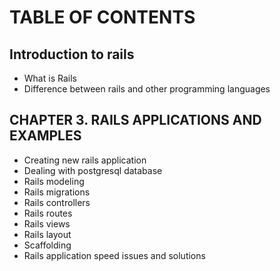 # TABLE OF CONTENTS

   ## Introduction to rails
   
   + What is Rails
   + Difference between rails and other programming languages
   

   ## CHAPTER 3. RAILS APPLICATIONS AND EXAMPLES
   
   + Creating new rails application
   + Dealing with postgresql database
   + Rails modeling
   + Rails migrations
   + Rails controllers
   + Rails routes
   + Rails views
   + Rails layout
   + Scaffolding
   + Rails application speed issues and solutions


